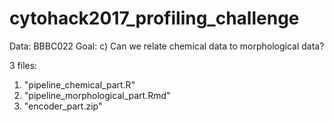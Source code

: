 # cytohack2017_profiling_challenge
Data: BBBC022
Goal:
c) Can we relate chemical data to morphological data?

3 files:
1) "pipeline_chemical_part.R"
2) "pipeline_morphological_part.Rmd"
3) "encoder_part.zip"